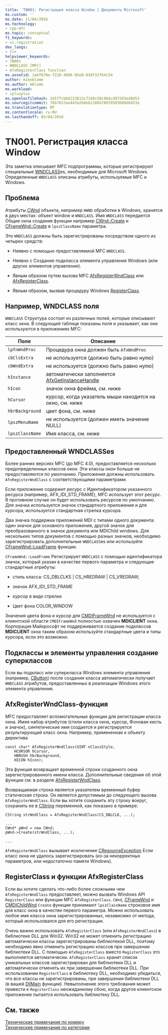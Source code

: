 ```yaml
---
title: 'TN001: Регистрация класса Window | Документы Microsoft'
ms.custom: ''
ms.date: 11/04/2016
ms.technology:
- cpp-mfc
ms.topic: conceptual
f1_keywords:
- vc.registration
dev_langs:
- C++
helpviewer_keywords:
- TN001
- WNDCLASS [MFC]
- AfxRegisterClass function
ms.assetid: 1abf678e-f220-4606-85e0-03df32f64c54
author: mikeblome
ms.author: mblome
ms.workload:
- cplusplus
ms.openlocfilehash: 245ffcb66223813c7146c50c964cd97203ed8d53
ms.sourcegitcommit: 76b7653ae443a2b8eb1186b789f8503609d6453e
ms.translationtype: MT
ms.contentlocale: ru-RU
ms.lasthandoff: 05/04/2018
---
```

# <a name="tn001-window-class-registration"></a>TN001. Регистрация класса Window
Эта заметка описывает MFC подпрограммы, которые регистрируют специальные [WNDCLASS](http://msdn.microsoft.com/library/windows/desktop/ms633576)es, необходимые для Microsoft Windows. Определенные `WNDCLASS` описаны атрибуты, используемые MFC и Windows.  
  
## <a name="the-problem"></a>Проблема  
 Атрибуты [CWnd](../mfc/reference/cwnd-class.md) объекта, например `HWND` обработки в Windows, хранятся в двух местах: объект window и `WNDCLASS`. Имя `WNDCLASS` передается Общие окна создания функции например [CWnd::Create](../mfc/reference/cwnd-class.md#create) и [CFrameWnd::Create](../mfc/reference/cframewnd-class.md#create) в `lpszClassName` параметра.  
  
 Это `WNDCLASS` должны быть зарегистрированы посредством одного из четырех средств:  
  
-   Неявно с помощью предоставляемой MFC `WNDCLASS`.  
  
-   Неявно с Создание подкласса элемента управления Windows (или других элементов управления).  
  
-   Явным образом путем вызова MFC [AfxRegisterWndClass](../mfc/reference/application-information-and-management.md#afxregisterwndclass) или [AfxRegisterClass](../mfc/reference/application-information-and-management.md#afxregisterclass).  
  
-   Явным образом, вызвав процедуру Windows [RegisterClass](http://msdn.microsoft.com/library/windows/desktop/ms633586).  
  
## <a name="wndclass-fields"></a>Например, WNDCLASS поля  
 `WNDCLASS` Структура состоит из различных полей, которые описывают класс окна. В следующей таблице показаны поля и указывает, как они используются в приложениях MFC:  
  
|Поле|Описание|  
|-----------|-----------------|  
|`lpfnWndProc`|Процедура окна должен быть `AfxWndProc`|  
|`cbClsExtra`|не используется (должно быть равно нулю)|  
|`cbWndExtra`|не используется (должно быть равно нулю)|  
|`hInstance`|автоматически заполняется [AfxGetInstanceHandle](../mfc/reference/application-information-and-management.md#afxgetinstancehandle)|  
|`hIcon`|значок окна фрейма, см. ниже|  
|`hCursor`|курсор, когда указатель мыши находится на окно, см. ниже|  
|`hbrBackground`|цвет фона, см. ниже|  
|`lpszMenuName`|не используется (должен иметь значение NULL)|  
|`lpszClassName`|Имя класса, см. ниже|  
  
## <a name="provided-wndclasses"></a>Предоставленный WNDCLASSes  
 Более ранних версиях MFC (до MFC 4.0), предоставляется несколько предопределенных классов окон. Эти классы окон больше не предоставляются по умолчанию. Приложения должны использовать `AfxRegisterWndClass` с соответствующими параметрами.  
  
 Если приложение содержит ресурс с Идентификатором указанного ресурса (например, AFX_IDI_STD_FRAME), MFC использует этот ресурс. В противном случае он будет использовать ресурсов по умолчанию. Для значка используется значок стандартного приложения и для курсора, используется стандартная стрелка курсора.  
  
 Два значка поддержки приложений MDI с типами одного документа: один значок для основного приложения, другой значок для преобразованного в значок документа или MDIChild windows. Для нескольких типов документов с помощью разных значков, необходимо зарегистрировать дополнительные `WNDCLASS`es или используйте [CFrameWnd::LoadFrame](../mfc/reference/cframewnd-class.md#loadframe) функции.  
  
 `CFrameWnd::LoadFrame` Регистрирует `WNDCLASS` с помощью идентификатора значок, который указан в качестве первого параметра и следующие стандартные атрибуты:  
  
-   стиль класса: CS_DBLCLKS &#124; CS_HREDRAW &#124; CS_VREDRAW;  
  
-   значок AFX_IDI_STD_FRAME  
  
-   курсор в виде стрелки  
  
-   Цвет фона COLOR_WINDOW  
  
 Значения цвета фона и курсор для [CMDIFrameWnd](../mfc/reference/cmdiframewnd-class.md) не используется с клиентской области `CMDIFrameWnd` полностью охвачен **MDICLIENT** окна. Корпорация Майкрософт не поддерживается создание подклассов **MDICLIENT** окна таким образом используйте стандартные цвета и типы курсора, если это возможно.  
  
## <a name="subclassing-and-superclassing-controls"></a>Подклассы и элементы управления создание суперклассов  
 Если вы подкласс или суперкласса Windows элемента управления (например, [CButton](../mfc/reference/cbutton-class.md)) после создания класса автоматически получает `WNDCLASS` атрибутов, предоставленных в реализации Windows этого элемента управления.  
  
## <a name="the-afxregisterwndclass-function"></a>AfxRegisterWndClass-функция  
 MFC предоставляет вспомогательные функции для регистрации класса окна. Имея набор атрибутов (стили класса окна, курсор, Фоновая кисть и значок), синтетические имя создается и регистрируется результирующий класс окна. Например, примененная к объекту директива  
  
```  
const char* AfxRegisterWndClass(UINT nClassStyle,
    HCURSOR hCursor,
    HBRUSH hbrBackground,
    HICON hIcon);
```  
  
 Эта функция возвращает временной строки созданного окна зарегистрированного имени класса. Дополнительные сведения об этой функции см. в разделе [AfxRegisterWndClass](../mfc/reference/application-information-and-management.md#afxregisterwndclass).  
  
 Возвращаемая строка является указателем временный буфер статическая строка. Он является допустимым до следующего вызова `AfxRegisterWndClass`. Если вы хотите сохранить эту строку вокруг, сохранить ее в [CString](../atl-mfc-shared/using-cstring.md) переменной, как показано в примере:  
  
```  
CString strWndClass = AfxRegisterWndClass(CS_DBLCLK, ...);

...  
CWnd* pWnd = new CWnd;  
pWnd->Create(strWndClass, ...);

...  
```  
  
 `AfxRegisterWndClass` вызывает исключение [CResourceException](../mfc/reference/cresourceexception-class.md) Если класс окна не удалось зарегистрировать (из-за некорректных параметров, или недостаточно памяти Windows).  
  
## <a name="the-registerclass-and-afxregisterclass-functions"></a>RegisterClass и функции AfxRegisterClass  
 Если вы хотите сделать что-либо более сложными чем `AfxRegisterWndClass` предоставляет, можно вызвать Windows API `RegisterClass` или функции MFC `AfxRegisterClass`. `CWnd`, [CFrameWnd](../mfc/reference/cframewnd-class.md) и [CMDIChildWnd](../mfc/reference/cmdichildwnd-class.md) `Create` функции принимают `lpszClassName` строковое имя для класс окна в качестве первого параметра. Можно использовать любое имя класса окна зарегистрированных, независимо от метода, который использовался для его регистрации.  
  
 Очень важно использовать `AfxRegisterClass` (или `AfxRegisterWndClass`) в библиотеке DLL для Win32. Win32 не может отменить регистрацию автоматически классы зарегистрированы библиотекой DLL, поэтому необходимо явно отменить регистрацию классов при завершении библиотеки DLL. С помощью `AfxRegisterClass` вместо `RegisterClass` это выполняется автоматически. `AfxRegisterClass` хранит список уникальных классов зарегистрирован для библиотеки DLL и автоматически отменять их при завершении библиотеки DLL. При использовании `RegisterClass` в библиотеку DLL, необходимо убедиться, что все классы не зарегистрированы, при завершении библиотеки DLL (в вашей [DllMain](http://msdn.microsoft.com/library/windows/desktop/ms682583) функции). Невыполнение этого требования может привести к `RegisterClass` неожиданному сбою, когда другое клиентское приложение пытается использовать библиотеку DLL.  
  
## <a name="see-also"></a>См. также  
 [Технические примечания по номеру](../mfc/technical-notes-by-number.md)   
 [Технические примечания по категории](../mfc/technical-notes-by-category.md)

